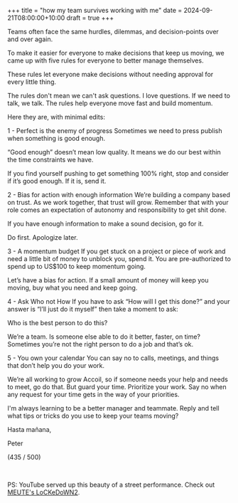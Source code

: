 +++
title = "how my team survives working with me"
date = 2024-09-21T08:00:00+10:00
draft = true
+++

Teams often face the same hurdles, dilemmas, and decision-points over and over again.

To make it easier for everyone to make decisions that keep us moving, we came up with five rules for everyone to better manage themselves.

These rules let everyone make decisions without needing approval for every little thing.

The rules don't mean we can't ask questions. I love questions. If we need to talk, we talk. The rules help everyone move fast and build momentum.

Here they are, with minimal edits:

1 - Perfect is the enemy of progress
Sometimes we need to press publish when something is good enough.

“Good enough” doesn’t mean low quality. It means we do our best within the time constraints we have.

If you find yourself pushing to get something 100% right, stop and consider if it’s good enough. If it is, send it.

2 - Bias for action with enough information
We’re building a company based on trust. As we work together, that trust will grow. Remember that with your role comes an expectation of autonomy and responsibility to get shit done.

If you have enough information to make a sound decision, go for it.

Do first. Apologize later.

3 - A momentum budget
If you get stuck on a project or piece of work and need a little bit of money to unblock you, spend it. You are pre-authorized to spend up to US$100 to keep momentum going.

Let’s have a bias for action. If a small amount of money will keep you moving, buy what you need and keep going.

4 - Ask Who not How
If you have to ask “How will I get this done?” and your answer is “I’ll just do it myself” then take a moment to ask:

Who is the best person to do this?

We’re a team. Is someone else able to do it better, faster, on time? Sometimes you’re not the right person to do a job and that’s ok.

5 - You own your calendar
You can say no to calls, meetings, and things that don’t help you do your work.

We’re all working to grow Accoil, so if someone needs your help and needs to meet, go do that. But guard your time. Prioritize your work. Say no when any request for your time gets in the way of your priorities.

I'm always learning to be a better manager and teammate. Reply and tell what tips or tricks do you use to keep your teams moving?

Hasta mañana,

Peter

(435 / 500)

​

PS: YouTube served up this beauty of a street performance. Check out [MEUTE's LoCKeDoWN2](https://www.youtube.com/watch?v=dlFrI8_Orys).